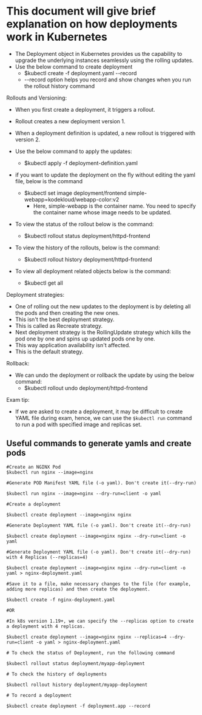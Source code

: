 # This document will give brief explanation on how deployments work in Kubernetes

- The Deployment object in Kubernetes provides us the capability to upgrade the underlying instances seamlessly using the
  rolling updates.
- Use the below command to create deployment
  - $kubectl create -f deployment.yaml --record
  - --record option helps you record and show changes when you run the rollout history command

Rollouts and Versioning:
- When you first create a deployment, it triggers a rollout.
- Rollout creates a new deployment version 1.
- When a deployment definition is updated, a new rollout is triggered with version 2.
- Use the below command to apply the updates:
  - $kubectl apply -f deployment-definition.yaml
- if you want to update the deployment on the fly without editing the yaml file, below is the command
  - $kubectl set image deployment/frontend simple-webapp=kodekloud/webapp-color:v2
    - Here, simple-webapp is the container name. You need to specify the container name whose image needs to be updated.

- To view the status of the rollout below is the command:
  - $kubectl rollout status deployment/httpd-frontend
- To view the history of the rollouts, below is the command:
  - $kubectl rollout history deployment/httpd-frontend
- To view all deployment related objects below is the command:
  - $kubectl get all

Deployment strategies:
- One of rolling out the new updates to the deployment is by deleting all the pods and then creating the new ones.
- This isn't the best deployment strategy.
- This is called as Recreate strategy.
- Next deployment strategy is the RollingUpdate strategy which kills the pod one by one and spins up updated pods one by one.
- This way application availability isn't affected.
- This is the default strategy.

Rollback:
- We can undo the deployment or rollback the update by using the below command:
  - $kubectl rollout undo deployment/httpd-frontend

Exam tip:
- If we are asked to create a deployment, it may be difficult to create YAML file during exam, hence, we can use the
  ```$kubectl run``` command to run a pod with specified image and replicas set.

## Useful commands to generate yamls and create pods

```shell
#Create an NGINX Pod
$kubectl run nginx --image=nginx

#Generate POD Manifest YAML file (-o yaml). Don't create it(--dry-run)

$kubectl run nginx --image=nginx --dry-run=client -o yaml

#Create a deployment

$kubectl create deployment --image=nginx nginx

#Generate Deployment YAML file (-o yaml). Don't create it(--dry-run)

$kubectl create deployment --image=nginx nginx --dry-run=client -o yaml

#Generate Deployment YAML file (-o yaml). Don't create it(--dry-run) with 4 Replicas (--replicas=4)

$kubectl create deployment --image=nginx nginx --dry-run=client -o yaml > nginx-deployment.yaml

#Save it to a file, make necessary changes to the file (for example, adding more replicas) and then create the deployment.

$kubectl create -f nginx-deployment.yaml

#OR

#In k8s version 1.19+, we can specify the --replicas option to create a deployment with 4 replicas.

$kubectl create deployment --image=nginx nginx --replicas=4 --dry-run=client -o yaml > nginx-deployment.yaml

# To check the status of Deployment, run the following command

$kubectl rollout status deployment/myapp-deployment

# To check the history of deployments

$kubectl rollout history deployment/myapp-deployment

# To record a deployment

$kubectl create deployment -f deployment.app --record


```


